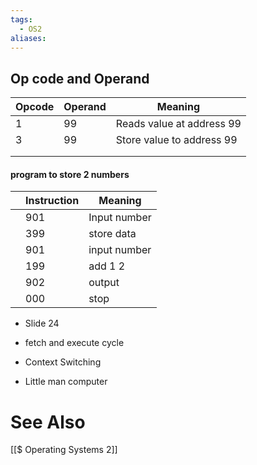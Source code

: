 ```yaml
---
tags:
  - OS2
aliases:
---
```

## Op code and Operand

| **Opcode** | **Operand** | **Meaning**               |
| ---------- | ----------- | ------------------------- |
| 1          | 99          | Reads value at address 99 |
| 3          | 99          | Store value to address 99 |
|            |             |                           |
|            |             |                           |

#### program to store 2 numbers

|     | **Instruction** | Meaning      |
| --- | --------------- | ------------ |
|     | 901             | Input number |
|     | 399             | store data   |
|     | 901             | input number |
|     | 199             | add 1 2      |
|     | 902             | output       |
|     | 000             | stop         |
- Slide 24





- fetch and execute cycle
- Context Switching
- Little man computer



# See Also
[[$ Operating Systems 2]]